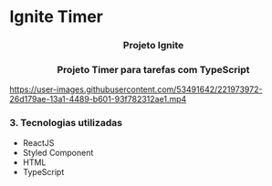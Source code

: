 # Ignite Timer

<h3 align="center">Projeto Ignite</h3>

<h3 align="center">Projeto Timer para tarefas com TypeScript</h3>



https://user-images.githubusercontent.com/53491642/221973972-26d179ae-13a1-4489-b601-93f782312ae1.mp4


<h3>3. Tecnologias utilizadas</h3>
<ul>
<li>ReactJS</li>
<li>Styled Component</li>
<li>HTML</li>
<li>TypeScript</li>
</ul>
